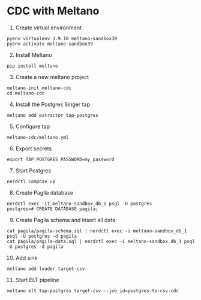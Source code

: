 # CDC with Meltano

1. Create virtual environment
```shell
pyenv virtualenv 3.9.10 meltano-sandbox39
pyenv activate meltano-sandbox39
```
2. Install Meltano
```shell
pip install meltano
```
3. Create a new meltano project
```shell
meltano init meltano-cdc
cd meltano-cdc
```
4. Install the Postgres Singer tap
```shell
meltano add extractor tap-postgres
```
5. Configure tap
```shell
meltano-cdc/meltano.yml
```
6. Export secrets
```shell
export TAP_POSTGRES_PASSWORD=my_password
```
7. Start Postgres
```shell
nerdctl compose up
```
8. Create Pagila database
```shell
nerdctl exec -it meltano-sandbox_db_1 psql -U postgres
postgres=# CREATE DATABASE pagila;
```
9. Create Pagila schema and insert all data
```shell
cat pagila/pagila-schema.sql | nerdctl exec -i meltano-sandbox_db_1 psql -U postgres -d pagila
cat pagila/pagila-data.sql | nerdctl exec -i meltano-sandbox_db_1 psql -U postgres -d pagila
```
10. Add sink
```shell
meltano add loader target-csv
```
11. Start ELT pipeline
```shell
meltano elt tap-postgres target-csv --job_id=postgres-to-csv-cdc
```
